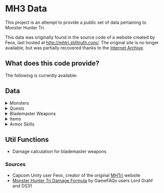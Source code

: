# MH3 Data

This project is an attempt to provide a public set of data pertaining to Monster Hunter Tri.

This data was originally found in the source code of a website created by Feox, last hosted at http://mhtri.stilltruth.com/.
The original site is no longer available, but was partially recovered thanks to the [Internet Archive](http://web.archive.org/).

## What does this code provide?

The following is currently available:

## Data

<details>
  <summary>Monsters</summary>
  
  - Hitzones
  - Status tolerances
  - Carve item results
  - Breakable parts & item results
  - Capture item results
  - Shiny item drops
</details>

<details>
  <summary>Quests</summary>

- Moga Village (Offline) & Loc Lac City (Online)
  - Offline Arena quests
  - Partial set of Online Arena & Event quests
- Organized by quest type (eg; gathering, hunt, capture, repel, etc)
- Success requirement (eg; gather 5 mushrooms, capture Great Jaggi, etc)
- Location (eg; Deserted Island, Flooded Forest, etc)
- Zenny reward
- HRP reward
- Secondary item rewards
- Bosses that can spawn in each quest
</details>

<details>
  <summary>Blademaster Weapons</summary>

- Raw
- Element
- Affinity
- Slots
- Sharpness (including Sharpness+1)
- Materials required to craft/upgrade
- Upgrade path
- Awaken-able
</details>

<details>
  <summary>Items</summary>

- Names

</details>

<details>
  <summary>Armor Skills</summary>

- Skill trees
- Armor skills
  - Point threshold
  - Description
- Categorized by A, B, C skill groups
</details>

## Util Functions

- Damage calculation for blademaster weapons

### Sources

- Capcom Unity user Feox, creator of the original [MHTri](http://mhtri.stilltruth.com/) website
- [Monster Hunter Tri Damage Formula](https://gamefaqs.gamespot.com/wii/943655-monster-hunter-tri/faqs/59207) by GameFAQs users Lord Grahf and DS31
